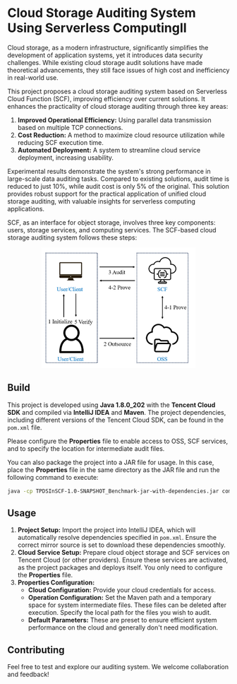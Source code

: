 # Cloud Storage Auditing System Using Serverless ComputingII

Cloud storage, as a modern infrastructure, significantly simplifies the development of application systems, yet it introduces data security challenges. While existing cloud storage audit solutions have made theoretical advancements, they still face issues of high cost and inefficiency in real-world use. 

This project proposes a cloud storage auditing system based on Serverless Cloud Function (SCF), improving efficiency over current solutions. It enhances the practicality of cloud storage auditing through three key areas:
1. **Improved Operational Efficiency:** Using parallel data transmission based on multiple TCP connections.
2. **Cost Reduction:** A method to maximize cloud resource utilization while reducing SCF execution time.
3. **Automated Deployment:** A system to streamline cloud service deployment, increasing usability.

Experimental results demonstrate the system's strong performance in large-scale data auditing tasks. Compared to existing solutions, audit time is reduced to just 10%, while audit cost is only 5% of the original. This solution provides robust support for the practical application of unified cloud storage auditing, with valuable insights for serverless computing applications.

SCF, as an interface for object storage, involves three key components: users, storage services, and computing services. The SCF-based cloud storage auditing system follows these steps:

<div align="center">
    <img src="mdPics/System2.png" alt="System2" style="zoom:50%;" />
</div>

## Build

This project is developed using **Java 1.8.0_202** with the **Tencent Cloud SDK** and compiled via **IntelliJ IDEA** and **Maven**. The project dependencies, including different versions of the Tencent Cloud SDK, can be found in the `pom.xml` file.

Please configure the **Properties** file to enable access to OSS, SCF services, and to specify the location for intermediate audit files.

You can also package the project into a JAR file for usage. In this case, place the **Properties** file in the same directory as the JAR file and run the following command to execute:

```bash
java -cp TPDSInSCF-1.0-SNAPSHOT_Benchmark-jar-with-dependencies.jar com.fchen_group.TPDSInScf.Run.Client
```

## Usage

1. **Project Setup:** Import the project into IntelliJ IDEA, which will automatically resolve dependencies specified in `pom.xml`. Ensure the correct mirror source is set to download these dependencies smoothly.
2. **Cloud Service Setup:** Prepare cloud object storage and SCF services on Tencent Cloud (or other providers). Ensure these services are activated, as the project packages and deploys itself. You only need to configure the **Properties** file.
3. **Properties Configuration:** 
    - **Cloud Configuration:** Provide your cloud credentials for access.
    - **Operation Configuration:** Set the Maven path and a temporary space for system intermediate files. These files can be deleted after execution. Specify the local path for the files you wish to audit.
    - **Default Parameters:** These are preset to ensure efficient system performance on the cloud and generally don't need modification.

## Contributing

Feel free to test and explore our auditing system. We welcome collaboration and feedback!
